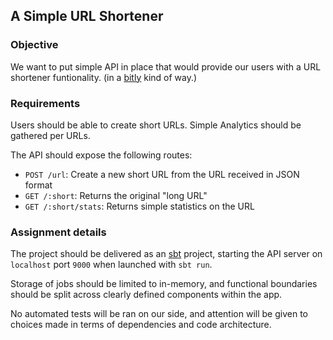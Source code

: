 ## A Simple URL Shortener

### Objective
We want to put simple API in place that would provide our users with a URL shortener funtionality. (in a [bitly](https://bitly.com/) kind of way.)

### Requirements
Users should be able to create short URLs. Simple Analytics should be gathered per URLs. 

The API should expose the following routes: 

- `POST /url`: Create a new short URL from the URL received in JSON format
- `GET /:short`: Returns the original "long URL"
- `GET /:short/stats`: Returns simple statistics on the URL


### Assignment details

The project should be delivered as an [sbt](https://www.scala-sbt.org/)
project, starting the API server on `localhost` port `9000` when
launched with `sbt run`.

Storage of jobs should be limited to in-memory, and functional
boundaries should be split across clearly defined components within
the app.

No automated tests will be ran on our side, and attention will be given to choices
made in terms of dependencies and code architecture. 


